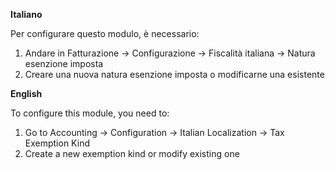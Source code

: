 **Italiano**

Per configurare questo modulo, è necessario:

1.  Andare in Fatturazione -\> Configurazione -\> Fiscalità italiana -\> Natura
    esenzione imposta
2.  Creare una nuova natura esenzione imposta o modificarne una esistente

**English**

To configure this module, you need to:

1.  Go to Accounting -\> Configuration -\> Italian Localization -\> Tax Exemption Kind
2.  Create a new exemption kind or modify existing one
